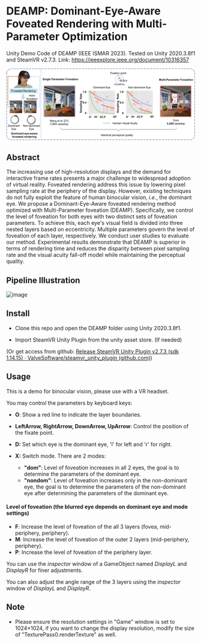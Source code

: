 # DEAMP: Dominant-Eye-Aware Foveated Rendering with Multi-Parameter Optimization

Unity Demo Code of DEAMP (IEEE ISMAR 2023). Tested on Unity 2020.3.8f1 and SteamVR v2.7.3.
Link: https://ieeexplore.ieee.org/document/10316357

![image](src/teaser.png)

## Abstract

The increasing use of high-resolution displays and the demand for interactive frame rates presents a major challenge to widespread adoption of virtual reality. Foveated rendering address this issue by lowering pixel sampling rate at the periphery of the display. However, existing techniques do not fully exploit the feature of human binocular vision, *i.e.*, the dominant eye. We propose a Dominant-Eye-Aware foveated rendering method optimized with Multi-Parameter foveation (DEAMP). Specifically, we control the level of foveation for both eyes with two distinct sets of foveation parameters. To achieve this, each eye's visual field is divided into three nested layers based on eccentricity. Multiple parameters govern the level of foveation of each layer, respectively. We conduct user studies to evaluate our method. Experimental results demonstrate that DEAMP is superior in terms of rendering time and reduces the disparity between pixel sampling rate and the visual acuity fall-off model while maintaining the perceptual quality.

## Pipeline Illustration

![image](src/overview.png)

## Install

* Clone this repo and open the DEAMP folder using Unity 2020.3.8f1.

* Import SteamVR Unity Plugin from the unity asset store. (If needed)

(Or get access from github: [Release SteamVR Unity Plugin v2.7.3 (sdk 1.14.15) · ValveSoftware/steamvr_unity_plugin (github.com)](https://github.com/ValveSoftware/steamvr_unity_plugin/releases/tag/2.7.3))

## Usage

This is a demo for binocular vision, please use with a VR headset. 

You may control the parameters by keyboard keys:

* **O**: Show a red line to indicate the layer boundaries.
* **LeftArrow, RightArrow, DownArrow, UpArrow**: Control the position of the fixate point.

* **D:** Set which eye is the dominant eye, 'l' for left and 'r' for right.
* **X:** Switch mode. There are 2 modes:
  * **"dom"**: Level of foveation increases in all 2 eyes, the goal is to determine the parameters of the dominant eye.
  * **"nondom"**: Level of foveation increases only in the non-dominant eye, the goal is to determine the parameters of the non-dominant eye after determining the parameters of the dominant eye.

#### Level of foveation (the blurred eye depends on dominant eye and mode settings)

* **F**: Increase the level of foveation of the all 3 layers (fovea, mid-periphery, periphery).
* **M**: Increase the level of foveation of the outer 2 layers (mid-periphery, periphery).
* **P**: Increase the level of foveation of the periphery layer.

You can use the *inspector* window of a GameObject named *DisplayL* and *DisplayR* for finer adjustments.

You can also adjust the angle range of the 3 layers using the *inspector* window of *DisplayL* and *DisplayR*.

## Note

* Please ensure the resolution settings in "Game" window is set to 1024×1024, if you want to change the display resolution, modify the size of "TexturePass0.renderTexture" as well.
